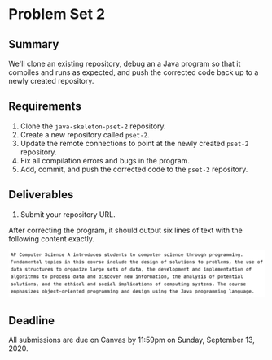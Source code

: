 # Problem Set 2

## **Summary**

We'll clone an existing repository, debug an a Java program so that it compiles and runs as expected, and push the corrected code back up to a newly created repository.

## Requirements

1. Clone the `java-skeleton-pset-2` repository.
2. Create a new repository called `pset-2`.
3. Update the remote connections to point at the newly created `pset-2` repository.
4. Fix all compilation errors and bugs in the program.
5. Add, commit, and push the corrected code to the `pset-2` repository.

## Deliverables

1. Submit your repository URL.

After correcting the program, it should output six lines of text with the following content exactly.

![](../.gitbook/assets/output-pset-2.png)

## Deadline

All submissions are due on Canvas by 11:59pm on Sunday, September 13, 2020.



